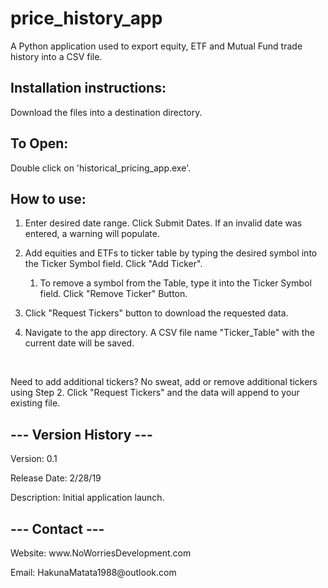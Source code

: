 # price_history_app
<p>A Python application used to export equity, ETF and Mutual Fund trade history into a CSV file.</p>


<h2>Installation instructions:</h2>
<p>Download the files into a destination directory.</p>

<h2>To Open:</h2>
<p>Double click on 'historical_pricing_app.exe'.</p>

<h2>How to use:</h2>
<ol><li><p>Enter desired date range.  Click Submit Dates. If an invalid date was entered, a warning will populate.</p></li>
<li><p>Add equities and ETFs to ticker table by typing the desired symbol into the Ticker Symbol field. Click "Add Ticker".</p></li>
<ol><li><p>To remove a symbol from the  Table, type it into the Ticker Symbol field. Click "Remove Ticker" Button.</p></li></ol>
<li><p>Click "Request Tickers" button to download the requested data.</p></li>
<li><p>Navigate to the app directory. A CSV file name "Ticker_Table" with the current date will be saved.</p></li></ol><br>


<p>Need to add additional tickers? No sweat, add or remove additional tickers using Step 2. Click "Request Tickers" and the data will append to your existing file.</p>

<h2>--- Version History ---</h2>
<p>Version: 0.1</p>
<p>Release Date: 2/28/19</p>
<p>Description: Initial application launch.</p>

<h2>--- Contact ---</h2>
<p>Website: www.NoWorriesDevelopment.com</p>
<p>Email: HakunaMatata1988@outlook.com</p>


